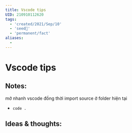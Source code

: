 ```yaml
---
title: Vscode tips
UID: 210910112620
tags:
  - 'created/2021/Sep/10'
  - 'seed🥜'
  - 'permanent/fact'
aliases:
  - 
---
```

# Vscode tips

## Notes:
mở nhanh vscode đồng thời import source ở folder hiện tại
- `code .`

## Ideas & thoughts:
